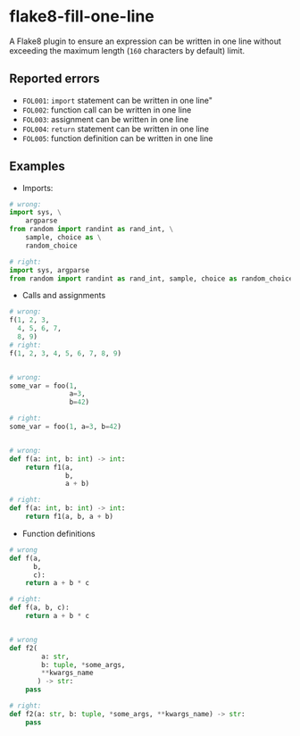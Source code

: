 # flake8-fill-one-line
A Flake8 plugin to ensure an expression can be written in one line without exceeding the maximum length (`160` characters by default) limit.

## Reported errors

* `FOL001`: `import` statement can be written in one line"
* `FOL002`: function call can be written in one line
* `FOL003`: assignment can be written in one line
* `FOL004`: `return` statement can be written in one line
* `FOL005`: function definition can be written in one line

## Examples

* Imports:
```python
# wrong: 
import sys, \
    argparse
from random import randint as rand_int, \
    sample, choice as \
    random_choice

# right: 
import sys, argparse
from random import randint as rand_int, sample, choice as random_choice
```

* Calls and assignments
```python
# wrong:
f(1, 2, 3,
  4, 5, 6, 7,
  8, 9)
# right:
f(1, 2, 3, 4, 5, 6, 7, 8, 9)


# wrong:
some_var = foo(1,
               a=3,
               b=42)

# right:
some_var = foo(1, a=3, b=42)


# wrong:
def f(a: int, b: int) -> int:
    return f1(a,
              b,
              a + b)

# right:
def f(a: int, b: int) -> int:
    return f1(a, b, a + b)
```

* Function definitions
```python
# wrong
def f(a,
      b,
      c):
    return a + b * c

# right:
def f(a, b, c):
    return a + b * c


# wrong
def f2(
        a: str,
        b: tuple, *some_args,
        **kwargs_name
       ) -> str:
    pass

# right:
def f2(a: str, b: tuple, *some_args, **kwargs_name) -> str:
    pass
```
